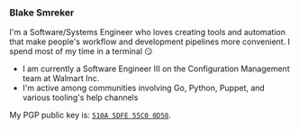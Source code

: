 ### Blake Smreker

I'm a Software/Systems Engineer who loves creating tools and automation that make people's workflow and development pipelines more convenient. I spend most of my time in a terminal 😏

- I am currently a Software Engineer III on the Configuration Management team at Walmart Inc.
- I'm active among communities involving Go, Python, Puppet, and various tooling's help channels

My PGP public key is: [`510A 5DFE 55C0 0D50`](https://keybase.io/bsmirks/pgp_keys.asc).
